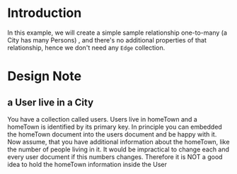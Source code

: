 # Introduction
In this example, we will create a simple sample relationship one-to-many (a City has many Persons)
, and there's no additional properties of that relationship, hence we don't need any `Edge` collection.

# Design Note
## a User live in a City
You have a collection called users. Users live in homeTown and a homeTown is identified by its primary key. In principle you can embedded the homeTown document into the users document and be happy with it.
Now assume, that you have additional information about the homeTown, like the number of people living in it. It would be impractical to change each and every user document if this numbers changes. 
Therefore it is NOT a good idea to hold the homeTown information inside the User